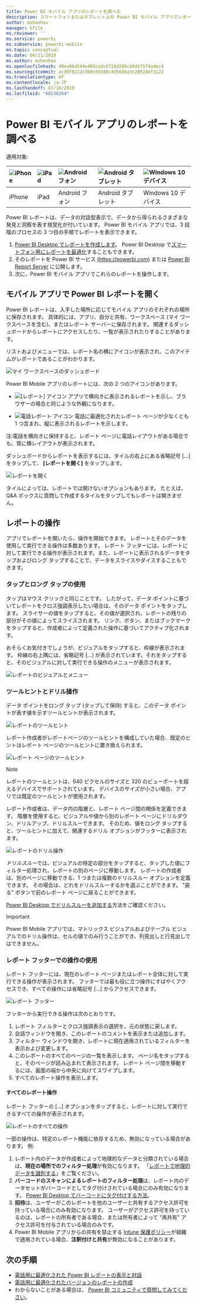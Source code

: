 ```yaml
---
title: Power BI モバイル アプリのレポートを調べる
description: スマートフォンまたはタブレット上の Power BI モバイル アプリでレポートを表示および操作する方法について説明します。 Power BI サービスまたは Power BI Desktop でレポートを作成し、モバイル アプリで操作します。
author: mshenhav
manager: kfile
ms.reviewer: ''
ms.service: powerbi
ms.subservice: powerbi-mobile
ms.topic: conceptual
ms.date: 04/21/2019
ms.author: mshenhav
ms.openlocfilehash: 49ee06d544e409cadc6728d286cb841f5f4adec4
ms.sourcegitcommit: acd9f8212c9b0c6d3d8c4d56bba3c285246f3122
ms.translationtype: HT
ms.contentlocale: ja-JP
ms.lasthandoff: 07/16/2019
ms.locfileid: "68230264"
---
```

# <a name="explore-reports-in-the-power-bi-mobile-apps"></a>Power BI モバイル アプリのレポートを調べる
適用対象:

| ![iPhone](././media/mobile-reports-in-the-mobile-apps/ios-logo-40-px.png) | ![iPad](././media/mobile-reports-in-the-mobile-apps/ios-logo-40-px.png) | ![Android フォン](././media/mobile-reports-in-the-mobile-apps/android-logo-40-px.png) | ![Android タブレット](././media/mobile-reports-in-the-mobile-apps/android-logo-40-px.png) | ![Windows 10 デバイス](./media/mobile-reports-in-the-mobile-apps/win-10-logo-40-px.png) |
|:--- |:--- |:--- |:--- |:--- |
| iPhone |iPad |Android フォン |Android タブレット |Windows 10 デバイス |

Power BI レポートは、データの対話型表示で、データから得られるさまざまな発見と洞察を表す視覚化が付いています。 Power BI モバイル アプリでは、3 段階のプロセスの 3 つ目の手順でレポートを表示できます。

1. [Power BI Desktop でレポートを作成します](../../desktop-report-view.md)。 Power BI Desktop で[スマートフォン用にレポートを最適化](mobile-apps-view-phone-report.md)することもできます。 
2. そのレポートを Power BI サービス [(https://powerbi.com)](https://powerbi.com) または [Power BI Report Server](../../report-server/get-started.md) に公開します。  
3. 次に、Power BI モバイル アプリでこれらのレポートを操作します。

## <a name="open-a-power-bi-report-in-the-mobile-app"></a>モバイル アプリで Power BI レポートを開く
Power BI レポートは、入手した場所に応じてモバイル アプリのそれぞれの場所に保存されます。 具体的には、アプリ、自分と共有、ワークスペース (マイ ワークスペースを含む)、またはレポート サーバーに保存されます。 関連するダッシュボードからレポートにアクセスしたり、一覧が表示されたりすることがあります。

リストおよびメニューでは、レポート名の横にアイコンが表示され、このアイテムがレポートであることがわかります。 

![マイ ワークスペースのダッシュボード](./media/mobile-reports-in-the-mobile-apps/reports-my-workspace.png) 

Power BI Mobile アプリのレポートには、次の 2 つのアイコンがあります。

* ![[レポート] アイコン](./media/mobile-reports-in-the-mobile-apps/report-default-icon.png) アプリで横向きに表示されるレポートを示し、ブラウザーの場合と同じような外観になります。

* ![電話レポート アイコン](./media/mobile-reports-in-the-mobile-apps/report-phone-icon.png) 電話に最適化されたレポート ページが少なくとも 1 つ含まれ、縦に表示されるレポートを示します。 

注:電話を横向きに保持すると、レポート ページに電話レイアウトがある場合でも、常に横レイアウトが表示されます。 

ダッシュボードからレポートを表示するには、タイルの右上にある省略記号 [...] をタップして、 **[レポートを開く]** をタップします。
  
  ![レポートを開く](./media/mobile-reports-in-the-mobile-apps/power-bi-android-open-report-tile.png)
  
  タイルによっては、レポートでは開けないオプションもあります。 たとえば、Q&A ボックスに質問して作成するタイルをタップしてもレポートは開きません。 
  
## <a name="interacting-with-reports"></a>レポートの操作
アプリでレポートを開いたら、操作を開始できます。 レポートとそのデータを使用して実行できる操作は多数あります。 レポート フッターには、レポートに対して実行できる操作が表示されます。また、レポートに表示されるデータをタップおよびロング タップすることで、データをスライスやダイスすることもできます。

### <a name="using-tap-and-long-tap"></a>タップとロング タップの使用
タップはマウス クリックと同じことです。 したがって、データ ポイントに基づいてレポートをクロス強調表示したい場合は、そのデータ ポイントをタップします。
スライサーの値をタップすると、その値が選択され、レポートの残りの部分がその値によってスライスされます。 リンク、ボタン、またはブックマークをタップすると、作成者によって定義された操作に基づいてアクティブ化されます。

おそらくお気付きでしょうが、ビジュアルをタップすると、枠線が表示されます。 枠線の右上隅には、省略記号 [...] が表示されています。それをタップすると、そのビジュアルに対して実行できる操作のメニューが表示されます。

![レポートのビジュアルとメニュー](./media/mobile-reports-in-the-mobile-apps/report-visual-menu.png)

### <a name="tooltip-and-drill-actions"></a>ツールヒントとドリル操作

データ ポイントをロング タップ (タップして保持) すると、このデータ ポイントが表す値を示すツールヒントが表示されます。 

![レポートのツールヒント](./media/mobile-reports-in-the-mobile-apps/report-tooltip.png)

レポート作成者がレポートページのツールヒントを構成していた場合、既定のヒントはレポート ページのツールヒントに置き換えられます。

![レポート ページのツールヒント](./media/mobile-reports-in-the-mobile-apps/report-page-tooltip.png)

> [!NOTE]
> レポートのツールヒントは、640 ピクセルのサイズと 320 のビューポートを超えるデバイスでサポートされています。 デバイスのサイズが小さい場合、アプリでは既定のツールヒントが使用されます。

レポート作成者は、データ内の階層と、レポート ページ間の関係を定義できます。 階層を使用すると、ビジュアルや値から別のレポート ページにドリルダウン、ドリルアップ、ドリルスルーできます。 そのため、値をロング タップすると、ツールヒントに加えて、関連するドリル オプションがフッターに表示されます。 

![レポートのドリル操作](./media/mobile-reports-in-the-mobile-apps/report-drill-actions.png)

*ドリルスルー*では、ビジュアルの特定の部分をタップすると、タップした値にフィルター処理され、レポートの別のページに移動します。  レポートの作成者は、別のページに移動できる、1 つまたは複数のドリルスルー オプションを定義できます。 その場合は、どれをドリルスルーするかを選ぶことができます。 "戻る" ボタンで前のレポート ページに戻ることができます。

[Power BI Desktop でドリルスルーを追加する](../../desktop-drillthrough.md)方法をご確認ください。
   
   > [!IMPORTANT]
   > Power BI Mobile アプリでは、マトリックス ビジュアルおよびテーブル ビジュアルでのドリル操作は、セルの値でのみ行うことができ、列見出しと行見出しではできません。
   
   
   
### <a name="using-the-actions-in-the-report-footer"></a>レポート フッターでの操作の使用
レポート フッターには、現在のレポート ページまたはレポート全体に対して実行できる操作が表示されます。 フッターでは最も役に立つ操作にすばやくアクセスでき、すべての操作には省略記号 [...] からアクセスできます。

![レポート フッター](./media/mobile-reports-in-the-mobile-apps/report-footer.png)

フッターから実行できる操作は次のとおりです。
1) レポート フィルターとクロス強調表示の選択を、元の状態に戻します。
2) 会話ウィンドウを開き、このレポートのコメントを表示または追加します。
3) フィルター ウィンドウを開き、レポートに現在適用されているフィルターを表示および変更します。
4) このレポートのすべてのページの一覧を表示します。 ページ名をタップすると、そのページが読み込まれて表示されます。
レポート ページ間を移動するには、画面の端から中央に向けてスワイプします。
5) すべてのレポート操作を表示します。

#### <a name="all-report-actions"></a>すべてのレポート操作
レポート フッターの [...] オプションをタップすると、レポートに対して実行できるすべての操作が表示されます。 

![レポートのすべての操作](./media/mobile-reports-in-the-mobile-apps/report-all-actions.png)

一部の操作は、特定のレポート機能に依存するため、無効になっている場合があります。
例:
1) レポート内のデータが作成者によって地理的なデータと分類されている場合は、**現在の場所でのフィルター処理**が有効になります。 「[レポートで地理的データを識別する](https://docs.microsoft.com/power-bi/desktop-mobile-geofiltering)」をご覧ください。
2) **バーコードのスキャンによるレポートのフィルター処理**は、レポート内のデータセットがバーコードとしてタグ付けされている場合にのみ有効になります。 [Power BI Desktop でバーコードにタグ付けする方法](https://docs.microsoft.com/power-bi/desktop-mobile-barcodes)。 
3) **招待**は、ユーザーがこのレポートを他のユーザーと共有するアクセス許可を持っている場合にのみ有効になります。 ユーザーがアクセス許可を持っているのは、レポートの所有者である場合、または所有者によって "再共有" アクセス許可を付与されている場合のみです。
4) Power BI Mobile アプリからの共有を禁止する [Intune 保護ポリシー](https://docs.microsoft.com/intune/app-protection-policies)が組織で適用されている場合、**注釈付けと共有**が無効になることがあります。 

## <a name="next-steps"></a>次の手順
* [電話用に最適化された Power BI レポートの表示と対話](mobile-apps-view-phone-report.md)
* [電話用に最適化されたバージョンのレポートの作成](../../desktop-create-phone-report.md)
* わからないことがある場合は、 [Power BI コミュニティで質問してみてください](http://community.powerbi.com/)。

